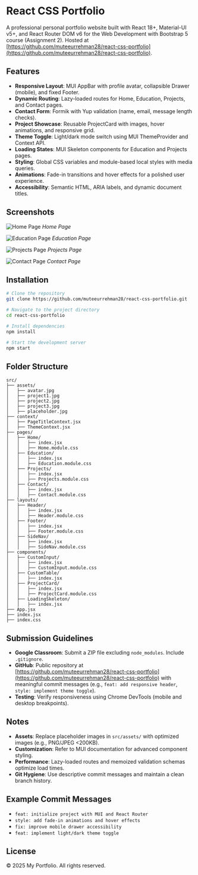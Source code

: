 # React CSS Portfolio

A professional personal portfolio website built with React 18+, Material-UI v5+, and React Router DOM v6 for the Web Development with Bootstrap 5 course (Assignment 2). Hosted at [https://github.com/muteeurrehman28/react-css-portfolio](https://github.com/muteeurrehman28/react-css-portfolio).

## Features

* **Responsive Layout**: MUI AppBar with profile avatar, collapsible Drawer (mobile), and fixed Footer.
* **Dynamic Routing**: Lazy-loaded routes for Home, Education, Projects, and Contact pages.
* **Contact Form**: Formik with Yup validation (name, email, message length checks).
* **Project Showcase**: Reusable ProjectCard with images, hover animations, and responsive grid.
* **Theme Toggle**: Light/dark mode switch using MUI ThemeProvider and Context API.
* **Loading States**: MUI Skeleton components for Education and Projects pages.
* **Styling**: Global CSS variables and module-based local styles with media queries.
* **Animations**: Fade-in transitions and hover effects for a polished user experience.
* **Accessibility**: Semantic HTML, ARIA labels, and dynamic document titles.

## Screenshots

![Home Page](src/assets/Home_ss.jpg)
*Home Page*

![Education Page](./assets/Education_ss.jpg)
*Education Page*

![Projects Page](./assets/Projects_ss.jpg)
*Projects Page*

![Contact Page](./assets/Contact_ss.jpg)
*Contact Page*

## Installation

```bash
# Clone the repository
git clone https://github.com/muteeurrehman28/react-css-portfolio.git

# Navigate to the project directory
cd react-css-portfolio

# Install dependencies
npm install

# Start the development server
npm start
```

## Folder Structure

```
src/
├── assets/
│   ├── avatar.jpg
│   ├── project1.jpg
│   ├── project2.jpg
│   ├── project3.jpg
│   ├── placeholder.jpg
├── context/
│   ├── PageTitleContext.jsx
│   ├── ThemeContext.jsx
├── pages/
│   ├── Home/
│   │   ├── index.jsx
│   │   ├── Home.module.css
│   ├── Education/
│   │   ├── index.jsx
│   │   ├── Education.module.css
│   ├── Projects/
│   │   ├── index.jsx
│   │   ├── Projects.module.css
│   ├── Contact/
│   │   ├── index.jsx
│   │   ├── Contact.module.css
├── layouts/
│   ├── Header/
│   │   ├── index.jsx
│   │   ├── Header.module.css
│   ├── Footer/
│   │   ├── index.jsx
│   │   ├── Footer.module.css
│   ├── SideNav/
│   │   ├── index.jsx
│   │   ├── SideNav.module.css
├── components/
│   ├── CustomInput/
│   │   ├── index.jsx
│   │   ├── CustomInput.module.css
│   ├── CustomTable/
│   │   ├── index.jsx
│   ├── ProjectCard/
│   │   ├── index.jsx
│   │   ├── ProjectCard.module.css
│   ├── LoadingSkeleton/
│   │   ├── index.jsx
├── App.jsx
├── index.jsx
├── index.css
```

## Submission Guidelines

* **Google Classroom**: Submit a ZIP file excluding `node_modules`. Include `.gitignore`.
* **GitHub**: Public repository at [https://github.com/muteeurrehman28/react-css-portfolio](https://github.com/muteeurrehman28/react-css-portfolio) with meaningful commit messages (e.g., `feat: add responsive header`, `style: implement theme toggle`).
* **Testing**: Verify responsiveness using Chrome DevTools (mobile and desktop breakpoints).

## Notes

* **Assets**: Replace placeholder images in `src/assets/` with optimized images (e.g., PNG/JPEG <200KB).
* **Customization**: Refer to MUI documentation for advanced component styling.
* **Performance**: Lazy-loaded routes and memoized validation schemas optimize load times.
* **Git Hygiene**: Use descriptive commit messages and maintain a clean branch history.

## Example Commit Messages

* `feat: initialize project with MUI and React Router`
* `style: add fade-in animations and hover effects`
* `fix: improve mobile drawer accessibility`
* `feat: implement light/dark theme toggle`

## License

© 2025 My Portfolio. All rights reserved.
